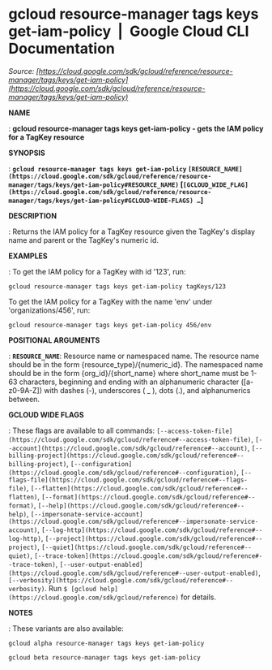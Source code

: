 # gcloud resource-manager tags keys get-iam-policy  |  Google Cloud CLI Documentation

*Source: [https://cloud.google.com/sdk/gcloud/reference/resource-manager/tags/keys/get-iam-policy](https://cloud.google.com/sdk/gcloud/reference/resource-manager/tags/keys/get-iam-policy)*

**NAME**

: **gcloud resource-manager tags keys get-iam-policy - gets the IAM policy for a TagKey resource**

**SYNOPSIS**

: **`gcloud resource-manager tags keys get-iam-policy` `[RESOURCE_NAME](https://cloud.google.com/sdk/gcloud/reference/resource-manager/tags/keys/get-iam-policy#RESOURCE_NAME)` [`[GCLOUD_WIDE_FLAG](https://cloud.google.com/sdk/gcloud/reference/resource-manager/tags/keys/get-iam-policy#GCLOUD-WIDE-FLAGS) …`]**

**DESCRIPTION**

: Returns the IAM policy for a TagKey resource given the TagKey's display name and
parent or the TagKey's numeric id.

**EXAMPLES**

: To get the IAM policy for a TagKey with id '123', run:

```
gcloud resource-manager tags keys get-iam-policy tagKeys/123
```

To get the IAM policy for a TagKey with the name 'env' under
'organizations/456', run:

```
gcloud resource-manager tags keys get-iam-policy 456/env
```

**POSITIONAL ARGUMENTS**

: **`RESOURCE_NAME`**:
Resource name or namespaced name. The resource name should be in the form
{resource_type}/{numeric_id}. The namespaced name should be in the form
{org_id}/{short_name} where short_name must be 1-63 characters, beginning and
ending with an alphanumeric character ([a-z0-9A-Z]) with dashes (-), underscores
( _ ), dots (.), and alphanumerics between.

**GCLOUD WIDE FLAGS**

: These flags are available to all commands: `[--access-token-file](https://cloud.google.com/sdk/gcloud/reference#--access-token-file)`,
`[--account](https://cloud.google.com/sdk/gcloud/reference#--account)`, `[--billing-project](https://cloud.google.com/sdk/gcloud/reference#--billing-project)`,
`[--configuration](https://cloud.google.com/sdk/gcloud/reference#--configuration)`,
`[--flags-file](https://cloud.google.com/sdk/gcloud/reference#--flags-file)`,
`[--flatten](https://cloud.google.com/sdk/gcloud/reference#--flatten)`, `[--format](https://cloud.google.com/sdk/gcloud/reference#--format)`, `[--help](https://cloud.google.com/sdk/gcloud/reference#--help)`, `[--impersonate-service-account](https://cloud.google.com/sdk/gcloud/reference#--impersonate-service-account)`,
`[--log-http](https://cloud.google.com/sdk/gcloud/reference#--log-http)`,
`[--project](https://cloud.google.com/sdk/gcloud/reference#--project)`, `[--quiet](https://cloud.google.com/sdk/gcloud/reference#--quiet)`, `[--trace-token](https://cloud.google.com/sdk/gcloud/reference#--trace-token)`, `[--user-output-enabled](https://cloud.google.com/sdk/gcloud/reference#--user-output-enabled)`,
`[--verbosity](https://cloud.google.com/sdk/gcloud/reference#--verbosity)`.
Run `$ [gcloud help](https://cloud.google.com/sdk/gcloud/reference)` for details.

**NOTES**

: These variants are also available:

```
gcloud alpha resource-manager tags keys get-iam-policy
```

```
gcloud beta resource-manager tags keys get-iam-policy
```
